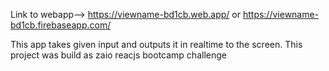 Link to webapp--> https://viewname-bd1cb.web.app/ or https://viewname-bd1cb.firebaseapp.com/

This app takes given input and outputs it in realtime to the screen.  This project was build as zaio reacjs bootcamp challenge
